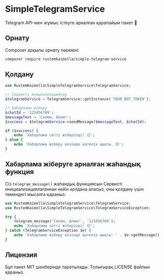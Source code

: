 # SimpleTelegramService

Telegram API-мен жұмыс істеуге арналған қарапайым пакет 🚀

## Орнату

Composer арқылы орнату пәрмені:

```bash
composer require rustemkaimolla/simple-telegram-service
```

## Қолдану
```php
use RustemKaimolla\SimpleTelegramService\TelegramService;

// Сервисті инициализациялау
$telegramService = TelegramService::getInstance('YOUR_BOT_TOKEN');

// Хабарлама жіберу
$chatId = '123456789';
$messageText = 'Сәлем, Әлем!';
$success = $telegramService->sendMessage($messageText, $chatId);

if ($success) {
    echo 'Хабарлама сәтті жіберілді! 😊';
} else {
    echo 'Хабарлама жіберу кезінде қателік шықты. 😞';
}
```

## Хабарлама жіберуге арналған жаһандық функция
Сіз `telegram_message()` жаһандық функциясын Сервисті инициализациялағаннан кейін қолдана аласыз, 
оны қолдану үшін төмендегі мысалға қараныз:
```php
use RustemKaimolla\SimpleTelegramService\TelegramService;
use RustemKaimolla\SimpleTelegramService\TelegramServiceException;

try {
    telegram_message('Сәлем, Әлем!', '123456789');
    echo 'Хабарлама сәтті жіберілді! 😊';
} catch (TelegramServiceException $e) {
    echo 'Хабарлама жіберу кезінде қателік шықты: ' . $e->getMessage() . ' 😞';
}

```

## Лицензия
Бұл пакет MIT шенберінде таратылады. Толығырақ LICENSE файлын қараныз.